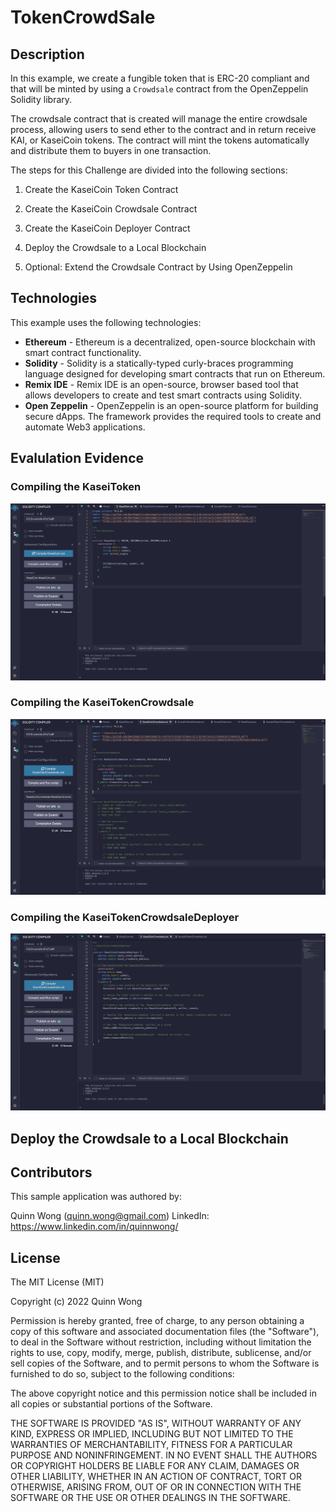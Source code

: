 # TokenCrowdSale

## Description

In this example, we create a fungible token that is ERC-20 compliant and that will be minted by using a `Crowdsale` contract from the OpenZeppelin Solidity library.

The crowdsale contract that is created will manage the entire crowdsale process, allowing users to send ether to the contract and in return receive KAI, or KaseiCoin tokens. The contract will mint the tokens automatically and distribute them to buyers in one transaction.

The steps for this Challenge are divided into the following sections:

1. Create the KaseiCoin Token Contract

2. Create the KaseiCoin Crowdsale Contract

3. Create the KaseiCoin Deployer Contract

4. Deploy the Crowdsale to a Local Blockchain

5. Optional: Extend the Crowdsale Contract by Using OpenZeppelin

## Technologies

This example uses the following technologies:

- **Ethereum** - Ethereum is a decentralized, open-source blockchain with smart contract functionality.
- **Solidity** - Solidity is a statically-typed curly-braces programming language designed for developing smart contracts that run on Ethereum.
- **Remix IDE** - Remix IDE is an open-source, browser based tool that allows developers to create and test smart contracts using Solidity.
- **Open Zeppelin** - OpenZeppelin is an open-source platform for building secure dApps. The framework provides the required tools to create and automate Web3 applications.

## Evalulation Evidence

### Compiling the KaseiToken

![Compiling the KaseiToken](./images/KaseiCoin_compiled.jpg)

### Compiling the KaseiTokenCrowdsale

![Compiling the KaseiTokenCrowdsale](./images/KaseiCoinCrowdsale_compiled.jpg)

### Compiling the KaseiTokenCrowdsaleDeployer

![Compiling the KaseiTokenCrowdsaleDeployer](./images/KaseiCoinCrowdsaleDeployer_compiled.jpg)

## Deploy the Crowdsale to a Local Blockchain

## Contributors

This sample application was authored by:

Quinn Wong (quinn.wong@gmail.com)
LinkedIn: https://www.linkedin.com/in/quinnwong/

## License

The MIT License (MIT)

Copyright (c) 2022 Quinn Wong

Permission is hereby granted, free of charge, to any person obtaining a copy of this software and associated documentation files (the "Software"), to deal in the Software without restriction, including without limitation the rights to use, copy, modify, merge, publish, distribute, sublicense, and/or sell copies of the Software, and to permit persons to whom the Software is furnished to do so, subject to the following conditions:

The above copyright notice and this permission notice shall be included in all copies or substantial portions of the Software.

THE SOFTWARE IS PROVIDED "AS IS", WITHOUT WARRANTY OF ANY KIND, EXPRESS OR IMPLIED, INCLUDING BUT NOT LIMITED TO THE WARRANTIES OF MERCHANTABILITY, FITNESS FOR A PARTICULAR PURPOSE AND NONINFRINGEMENT. IN NO EVENT SHALL THE AUTHORS OR COPYRIGHT HOLDERS BE LIABLE FOR ANY CLAIM, DAMAGES OR OTHER LIABILITY, WHETHER IN AN ACTION OF CONTRACT, TORT OR OTHERWISE, ARISING FROM, OUT OF OR IN CONNECTION WITH THE SOFTWARE OR THE USE OR OTHER DEALINGS IN THE SOFTWARE.
